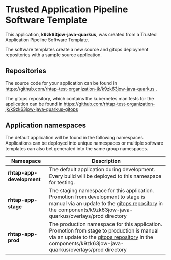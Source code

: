 # Trusted Application Pipeline Software Template

This application, **k9zk63jow-java-quarkus**, was created from a Trusted Application Pipeline Software Template.

The software templates create a new source and gitops deployment repositories with a sample source application. 

## Repositories

The source code for your application can be found in [https://github.com/rhtap-test-organization-jk/k9zk63jow-java-quarkus ](https://github.com/rhtap-test-organization-jk/k9zk63jow-java-quarkus ).
 
The gitops repository, which contains the kubernetes manifests for the application can be found in 
[https://github.com/rhtap-test-organization-jk/k9zk63jow-java-quarkus-gitops ](https://github.com/rhtap-test-organization-jk/k9zk63jow-java-quarkus-gitops ) 

## Application namespaces 

The default application will be found in the following namespaces. Applications can be deployed into unique namespaces or multiple software templates can also bet generated into the same group namespaces.  

|  Namespace   |  Description   |  
| -------- | -------- |   
| **rhtap-app-development** | The default application during development. Every build will be deployed to this namespace for testing. | 
| **rhtap-app-stage** | The staging namespace for this application. Promotion from development to stage is manual via an update to the [gitops repository](https://github.com/rhtap-test-organization-jk/k9zk63jow-java-quarkus-gitops ) in the components/k9zk63jow-java-quarkus/overlays/prod directory |  
| **rhtap-app-prod** | The production namespace for this application. Promotion from stage to production is manual via an update to the [gitops repository](https://github.com/rhtap-test-organization-jk/k9zk63jow-java-quarkus-gitops ) in the components/k9zk63jow-java-quarkus/overlays/prod directory | 